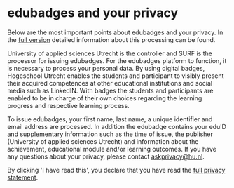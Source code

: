 # edubadges and your privacy

Below are the most important points about edubadges and your privacy. In the [full version](https://raw.githubusercontent.com/edubadges/privacy/master/hogeschool-utrecht/edubadges-nonformal-text-en.md) detailed information about this processing can be found.

University of applied sciences Utrecht is the controller and SURF is the processor for issuing edubadges. For the edubadges platform to function, it is necessary to process your personal data. By using digital badges, Hogeschool Utrecht enables the students and participant to visibly present their acquired competences at other educational institutions and social media such as LinkedIN. With badges the students and participants are enabled to be in charge of their own choices regarding the learning progress and respective learning process.

To issue edubadges, your first name, last name, a unique identifier and email address are processed. In addition the edubadge contains your eduID and supplementary information such as the time of issue, the publisher (University of applied sciences Utrecht) and information about the achievement, educational module and/or learning outcomes. If you have any questions about your privacy, please contact [askprivacy@hu.nl](mailto:askprivacy@hu.nl).

By clicking 'I have read this', you declare that you have read the [full privacy statement](https://raw.githubusercontent.com/edubadges/privacy/master/hogeschool-utrecht/edubadges-nonformal-text-en.md).